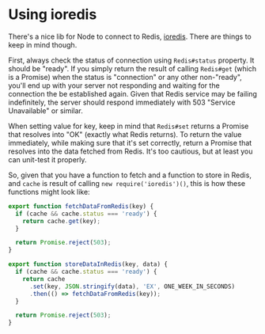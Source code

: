 # Using ioredis

There's a nice lib for Node to connect to Redis, [ioredis](https://www.npmjs.com/package/ioredis). There are things to keep in mind though.

First, always check the status of connection using `Redis#status` property. It
should be "ready". If you simply return the result of calling `Redis#get` (which
is a Promise) when the status is "connection" or any other non-"ready", you'll
end up with your server not responding and waiting for the connection the be
established again. Given that Redis service may be failing indefinitely, the
server should respond immediately with 503 "Service Unavailable" or similar.

When setting value for key, keep in mind that `Redis#set` returns a Promise that
resolves into "OK" (exactly what Redis returns). To return the value
immediately, while making sure that it's set correctly, return a Promise that
resolves into the data fetched from Redis. It's too cautious, but at least you
can unit-test it properly.

So, given that you have a function to fetch and a function to store in Redis,
and `cache` is result of calling `new require('ioredis')()`, this is how these
functions might look like:

```javascript
export function fetchDataFromRedis(key) {
  if (cache && cache.status === 'ready') {
    return cache.get(key);
  }

  return Promise.reject(503);
}

export function storeDataInRedis(key, data) {
  if (cache && cache.status === 'ready') {
    return cache
      .set(key, JSON.stringify(data), 'EX', ONE_WEEK_IN_SECONDS)
      .then(() => fetchDataFromRedis(key));
  }

  return Promise.reject(503);
}
```
